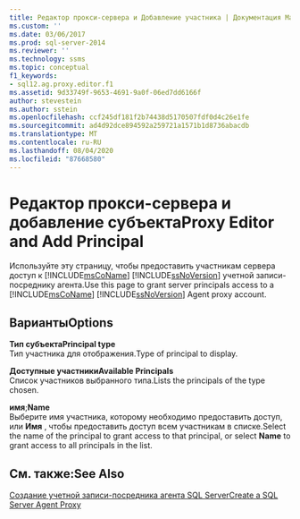 ```yaml
---
title: Редактор прокси-сервера и Добавление участника | Документация Майкрософт
ms.custom: ''
ms.date: 03/06/2017
ms.prod: sql-server-2014
ms.reviewer: ''
ms.technology: ssms
ms.topic: conceptual
f1_keywords:
- sql12.ag.proxy.editor.f1
ms.assetid: 9d33749f-9653-4691-9a0f-06ed7dd6166f
author: stevestein
ms.author: sstein
ms.openlocfilehash: ccf245df181f2b74438d5170507fdf0d4c26e1fe
ms.sourcegitcommit: ad4d92dce894592a259721a1571b1d8736abacdb
ms.translationtype: MT
ms.contentlocale: ru-RU
ms.lasthandoff: 08/04/2020
ms.locfileid: "87668580"
---
```

# <a name="proxy-editor-and--add-principal"></a><span data-ttu-id="7fc24-102">Редактор прокси-сервера и добавление субъекта</span><span class="sxs-lookup"><span data-stu-id="7fc24-102">Proxy Editor and  Add Principal</span></span>
  <span data-ttu-id="7fc24-103">Используйте эту страницу, чтобы предоставить участникам сервера доступ к [!INCLUDE[msCoName](../../includes/msconame-md.md)] [!INCLUDE[ssNoVersion](../../includes/ssnoversion-md.md)] учетной записи-посреднику агента.</span><span class="sxs-lookup"><span data-stu-id="7fc24-103">Use this page to grant server principals access to a [!INCLUDE[msCoName](../../includes/msconame-md.md)] [!INCLUDE[ssNoVersion](../../includes/ssnoversion-md.md)] Agent proxy account.</span></span>  
  
## <a name="options"></a><span data-ttu-id="7fc24-104">Варианты</span><span class="sxs-lookup"><span data-stu-id="7fc24-104">Options</span></span>  
 <span data-ttu-id="7fc24-105">**Тип субъекта**</span><span class="sxs-lookup"><span data-stu-id="7fc24-105">**Principal type**</span></span>  
 <span data-ttu-id="7fc24-106">Тип участника для отображения.</span><span class="sxs-lookup"><span data-stu-id="7fc24-106">Type of principal to display.</span></span>  
  
 <span data-ttu-id="7fc24-107">**Доступные участники**</span><span class="sxs-lookup"><span data-stu-id="7fc24-107">**Available Principals**</span></span>  
 <span data-ttu-id="7fc24-108">Список участников выбранного типа.</span><span class="sxs-lookup"><span data-stu-id="7fc24-108">Lists the principals of the type chosen.</span></span>  
  
 <span data-ttu-id="7fc24-109">**имя**;</span><span class="sxs-lookup"><span data-stu-id="7fc24-109">**Name**</span></span>  
 <span data-ttu-id="7fc24-110">Выберите имя участника, которому необходимо предоставить доступ, или **Имя** , чтобы предоставить доступ всем участникам в списке.</span><span class="sxs-lookup"><span data-stu-id="7fc24-110">Select the name of the principal to grant access to that principal, or select **Name** to grant access to all principals in the list.</span></span>  
  
## <a name="see-also"></a><span data-ttu-id="7fc24-111">См. также:</span><span class="sxs-lookup"><span data-stu-id="7fc24-111">See Also</span></span>  
 [<span data-ttu-id="7fc24-112">Создание учетной записи-посредника агента SQL Server</span><span class="sxs-lookup"><span data-stu-id="7fc24-112">Create a SQL Server Agent Proxy</span></span>](create-a-sql-server-agent-proxy.md)  
  
  
